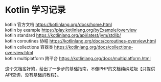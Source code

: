 # Kotlin 学习记录

kotlin 官方文档  https://kotlinlang.org/docs/home.html  
kotlin by example https://play.kotlinlang.org/byExample/overview    
kotlin standard https://kotlinlang.org/api/latest/jvm/stdlib/  
kotlin coroutines 协程 https://kotlinlang.org/docs/coroutines-overview.html 
kotlin collections 容器类 https://kotlinlang.org/docs/collections-overview.html     
kotlin multiplatform 跨平台 https://kotlinlang.org/docs/multiplatform.html 

这个文档蛮好的，给出了一步步的基础指南，不像PHP的文档纯纯垃圾【只提供API查询，没有基础的教程】。 
